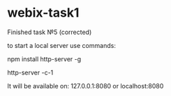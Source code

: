 # webix-task1

Finished task №5 (corrected)

to start a local server use commands:

npm install http-server -g

http-server -c-1

It will be available on:
127.0.0.1:8080
or localhost:8080
